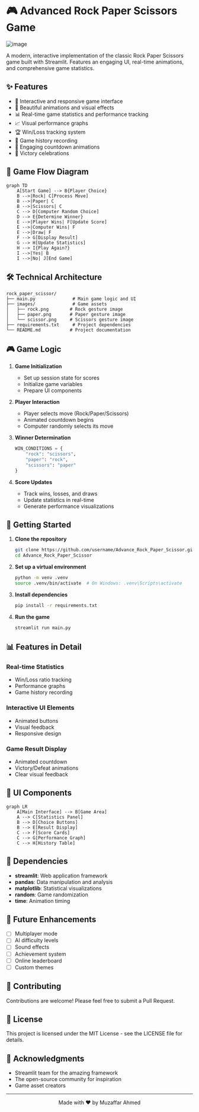 # 🎮 Advanced Rock Paper Scissors Game

![image](https://github.com/user-attachments/assets/0e68e18e-c527-4f80-b5a7-734eb0b8604f)


A modern, interactive implementation of the classic Rock Paper Scissors game built with Streamlit. Features an engaging UI, real-time animations, and comprehensive game statistics.

## ✨ Features

- 🎯 Interactive and responsive game interface
- 🎨 Beautiful animations and visual effects
- 📊 Real-time game statistics and performance tracking
- 📈 Visual performance graphs
- 🏆 Win/Loss tracking system
- 🔄 Game history recording
- 💫 Engaging countdown animations
- 🎉 Victory celebrations

## 🎯 Game Flow Diagram

```mermaid
graph TD
    A[Start Game] --> B{Player Choice}
    B -->|Rock| C[Process Move]
    B -->|Paper| C
    B -->|Scissors| C
    C --> D[Computer Random Choice]
    D --> E{Determine Winner}
    E -->|Player Wins| F[Update Score]
    E -->|Computer Wins| F
    E -->|Draw| F
    F --> G[Display Result]
    G --> H[Update Statistics]
    H --> I{Play Again?}
    I -->|Yes| B
    I -->|No| J[End Game]
```

## 🛠️ Technical Architecture

```
rock_paper_scissor/
├── main.py              # Main game logic and UI
├── images/              # Game assets
│   ├── rock.png        # Rock gesture image
│   ├── paper.png       # Paper gesture image
│   └── scissor.png     # Scissors gesture image
├── requirements.txt     # Project dependencies
└── README.md           # Project documentation
```

## 🎮 Game Logic

1. **Game Initialization**
   - Set up session state for scores
   - Initialize game variables
   - Prepare UI components

2. **Player Interaction**
   - Player selects move (Rock/Paper/Scissors)
   - Animated countdown begins
   - Computer randomly selects its move

3. **Winner Determination**
   ```python
   WIN_CONDITIONS = {
       "rock": "scissors",
       "paper": "rock",
       "scissors": "paper"
   }
   ```

4. **Score Updates**
   - Track wins, losses, and draws
   - Update statistics in real-time
   - Generate performance visualizations

## 🚀 Getting Started

1. **Clone the repository**
   ```bash
   git clone https://github.com/username/Advance_Rock_Paper_Scissor.git
   cd Advance_Rock_Paper_Scissor
   ```

2. **Set up a virtual environment**
   ```bash
   python -m venv .venv
   source .venv/bin/activate  # On Windows: .venv\Scripts\activate
   ```

3. **Install dependencies**
   ```bash
   pip install -r requirements.txt
   ```

4. **Run the game**
   ```bash
   streamlit run main.py
   ```

## 📊 Features in Detail

### Real-time Statistics
- Win/Loss ratio tracking
- Performance graphs
- Game history recording

### Interactive UI Elements
- Animated buttons
- Visual feedback
- Responsive design

### Game Result Display
- Animated countdown
- Victory/Defeat animations
- Clear visual feedback

## 🎨 UI Components

```mermaid
graph LR
    A[Main Interface] --> B[Game Area]
    A --> C[Statistics Panel]
    B --> D[Choice Buttons]
    B --> E[Result Display]
    C --> F[Score Cards]
    C --> G[Performance Graph]
    C --> H[History Table]
```

## 🔧 Dependencies

- **streamlit**: Web application framework
- **pandas**: Data manipulation and analysis
- **matplotlib**: Statistical visualizations
- **random**: Game randomization
- **time**: Animation timing

## 🎯 Future Enhancements

- [ ] Multiplayer mode
- [ ] AI difficulty levels
- [ ] Sound effects
- [ ] Achievement system
- [ ] Online leaderboard
- [ ] Custom themes

## 🤝 Contributing

Contributions are welcome! Please feel free to submit a Pull Request.

## 📝 License

This project is licensed under the MIT License - see the LICENSE file for details.

## 🙏 Acknowledgments

- Streamlit team for the amazing framework
- The open-source community for inspiration
- Game asset creators

---

<div align="center">
Made with ❤️ by Muzaffar Ahmed
</div>
